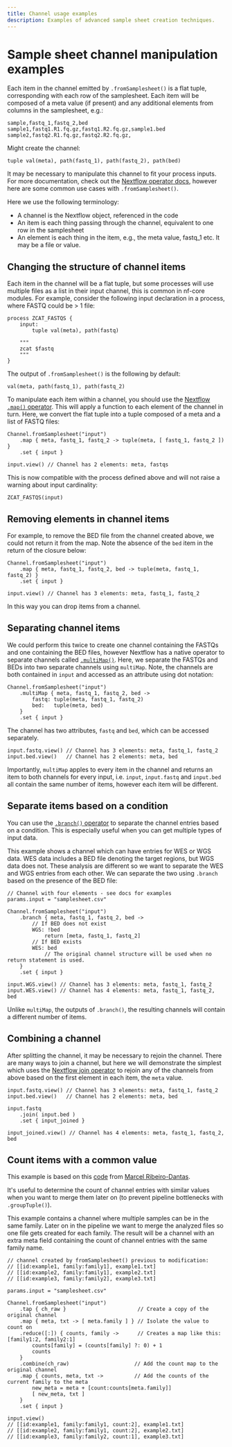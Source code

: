 ```yaml
---
title: Channel usage examples
description: Examples of advanced sample sheet creation techniques.
---
```


# Sample sheet channel manipulation examples

Each item in the channel emitted by `.fromSamplesheet()` is a flat tuple, corresponding with each row of the samplesheet. Each item will be composed of a meta value (if present) and any additional elements from columns in the samplesheet, e.g.:

```csv
sample,fastq_1,fastq_2,bed
sample1,fastq1.R1.fq.gz,fastq1.R2.fq.gz,sample1.bed
sample2,fastq2.R1.fq.gz,fastq2.R2.fq.gz,
```

Might create the channel:

```nextflow
tuple val(meta), path(fastq_1), path(fastq_2), path(bed)
```

It may be necessary to manipulate this channel to fit your process inputs. For more documentation, check out the [Nextflow operator docs](https://www.nextflow.io/docs/latest/operator.html), however here are some common use cases with `.fromSamplesheet()`.

Here we use the following terminology:

- A channel is the Nextflow object, referenced in the code
- An item is each thing passing through the channel, equivalent to one row in the samplesheet
- An element is each thing in the item, e.g., the meta value, fastq_1 etc. It may be a file or value.

## Changing the structure of channel items

Each item in the channel will be a flat tuple, but some processes will use multiple files as a list in their input channel, this is common in nf-core modules. For example, consider the following input declaration in a process, where FASTQ could be > 1 file:

```nextflow
process ZCAT_FASTQS {
    input:
        tuple val(meta), path(fastq)

    """
    zcat $fastq
    """
}
```

The output of `.fromSamplesheet()` is the following by default:

```nextflow
val(meta, path(fastq_1), path(fastq_2)
```

To manipulate each item within a channel, you should use the [Nextflow `.map()` operator](https://www.nextflow.io/docs/latest/operator.html#map). This will apply a function to each element of the channel in turn. Here, we convert the flat tuple into a tuple composed of a meta and a list of FASTQ files:

```nextflow
Channel.fromSamplesheet("input")
    .map { meta, fastq_1, fastq_2 -> tuple(meta, [ fastq_1, fastq_2 ]) }
    .set { input }

input.view() // Channel has 2 elements: meta, fastqs
```

This is now compatible with the process defined above and will not raise a warning about input cardinality:

```nextflow
ZCAT_FASTQS(input)
```

## Removing elements in channel items

For example, to remove the BED file from the channel created above, we could not return it from the map. Note the absence of the `bed` item in the return of the closure below:

```nextflow
Channel.fromSamplesheet("input")
    .map { meta, fastq_1, fastq_2, bed -> tuple(meta, fastq_1, fastq_2) }
    .set { input }

input.view() // Channel has 3 elements: meta, fastq_1, fastq_2
```

In this way you can drop items from a channel.

## Separating channel items

We could perform this twice to create one channel containing the FASTQs and one containing the BED files, however Nextflow has a native operator to separate channels called [`.multiMap()`](https://www.nextflow.io/docs/latest/operator.html#multimap). Here, we separate the FASTQs and BEDs into two separate channels using `multiMap`. Note, the channels are both contained in `input` and accessed as an attribute using dot notation:

```nextflow
Channel.fromSamplesheet("input")
    .multiMap { meta, fastq_1, fastq_2, bed ->
        fastq: tuple(meta, fastq_1, fastq_2)
        bed:   tuple(meta, bed)
    }
    .set { input }
```

The channel has two attributes, `fastq` and `bed`, which can be accessed separately.

```nextflow
input.fastq.view() // Channel has 3 elements: meta, fastq_1, fastq_2
input.bed.view()   // Channel has 2 elements: meta, bed
```

Importantly, `multiMap` apples to every item in the channel and returns an item to both channels for every input, i.e. `input`, `input.fastq` and `input.bed` all contain the same number of items, however each item will be different.

## Separate items based on a condition

You can use the [`.branch()` operator](https://www.nextflow.io/docs/latest/operator.html#branch) to separate the channel entries based on a condition. This is especially useful when you can get multiple types of input data.

This example shows a channel which can have entries for WES or WGS data. WES data includes a BED file denoting the target regions, but WGS data does not. These analysis are different so we want to separate the WES and WGS entries from each other. We can separate the two using `.branch` based on the presence of the BED file:

```nextflow
// Channel with four elements - see docs for examples
params.input = "samplesheet.csv"

Channel.fromSamplesheet("input")
    .branch { meta, fastq_1, fastq_2, bed ->
        // If BED does not exist
        WGS: !bed
            return [meta, fastq_1, fastq_2]
        // If BED exists
        WES: bed
            // The original channel structure will be used when no return statement is used.
    }
    .set { input }

input.WGS.view() // Channel has 3 elements: meta, fastq_1, fastq_2
input.WES.view() // Channel has 4 elements: meta, fastq_1, fastq_2, bed
```

Unlike `multiMap`, the outputs of `.branch()`, the resulting channels will contain a different number of items.

## Combining a channel

After splitting the channel, it may be necessary to rejoin the channel. There are many ways to join a channel, but here we will demonstrate the simplest which uses the [Nextflow join operator](https://www.nextflow.io/docs/latest/operator.html#join) to rejoin any of the channels from above based on the first element in each item, the `meta` value.

```nextflow
input.fastq.view() // Channel has 3 elements: meta, fastq_1, fastq_2
input.bed.view()   // Channel has 2 elements: meta, bed

input.fastq
    .join( input.bed )
    .set { input_joined }

input_joined.view() // Channel has 4 elements: meta, fastq_1, fastq_2, bed
```

## Count items with a common value

This example is based on this [code](https://github.com/mribeirodantas/NextflowSnippets/blob/main/snippets/countBy.md) from [Marcel Ribeiro-Dantas](https://github.com/mribeirodantas).

It's useful to determine the count of channel entries with similar values when you want to merge them later on (to prevent pipeline bottlenecks with `.groupTuple()`).

This example contains a channel where multiple samples can be in the same family. Later on in the pipeline we want to merge the analyzed files so one file gets created for each family. The result will be a channel with an extra meta field containing the count of channel entries with the same family name.

```nextflow
// channel created by fromSamplesheet() previous to modification:
// [[id:example1, family:family1], example1.txt]
// [[id:example2, family:family1], example2.txt]
// [[id:example3, family:family2], example3.txt]

params.input = "samplesheet.csv"

Channel.fromSamplesheet("input")
    .tap { ch_raw }                       // Create a copy of the original channel
    .map { meta, txt -> [ meta.family ] } // Isolate the value to count on
    .reduce([:]) { counts, family ->      // Creates a map like this: [family1:2, family2:1]
        counts[family] = (counts[family] ?: 0) + 1
        counts
    }
    .combine(ch_raw)                     // Add the count map to the original channel
    .map { counts, meta, txt ->          // Add the counts of the current family to the meta
        new_meta = meta + [count:counts[meta.family]]
        [ new_meta, txt ]
    }
    .set { input }

input.view()
// [[id:example1, family:family1, count:2], example1.txt]
// [[id:example2, family:family1, count:2], example2.txt]
// [[id:example3, family:family2, count:1], example3.txt]
```
